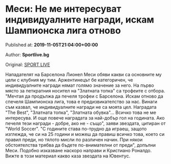 
# Меси: Не ме интересуват индивидуалните награди, искам Шампионска лига отново

Published at: **2019-11-05T21:04:00+00:00**

Author: **Sportlive.bg**

Original: [SPORT LIVE](https://www.sportlive.bg/worldfootball/spain/mesi-ne-me-interesuvat-individualnite-nagradi-iskam-shampionska-liga-otnovo-1403301.html)

Нападателят на Барселона Лионел Меси обяви какви са основните му цели с клубния му тим. Аржентинецът бе категоричен, че индивидуалните награди нямат голямо значение за него. На първо място за петкратния носител на "Златната топка" са трофеите с отбора.
"Мечтая да продължа да печеля трофеи с Барселона. Искам отново да спечеля Шампионска лига, това е предизвикателство за нас. Винаги съм казвал, че индивидуалните награди не са моята цел. Наградата "The Best", "Златната топка", "Златната обувка"... Всичко това не ме интересува. И още повече наградата за най-добър гол на годината. Ако печеля тези награди - добре, ако не - също", заяви звездата, цитиран от "World Soccer".
"С годините става по-трудно да играеш, защото изглежда, че си на 25 години и можеш да правиш всичко това, което си правил преди, но тялото мисли по различен начин. При някои обстоятелства трябва да бъдете по-внимателни от преди", допълни Меси. Подобно изказване наскоро направи и Кристиано Роналдо. Вижте в този материал какво каза звездата на Ювентус. 

